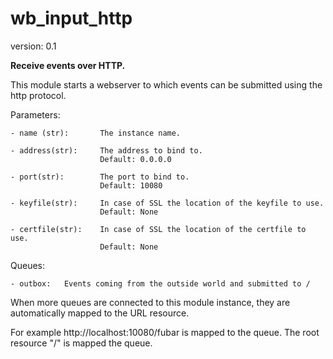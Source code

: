 wb_input_http
=============

version: 0.1

**Receive events over HTTP.**

This module starts a webserver to which events can be submitted using the
http protocol.

Parameters:

    - name (str):       The instance name.

    - address(str):     The address to bind to.
                        Default: 0.0.0.0

    - port(str):        The port to bind to.
                        Default: 10080

    - keyfile(str):     In case of SSL the location of the keyfile to use.
                        Default: None

    - certfile(str):    In case of SSL the location of the certfile to use.
                        Default: None

Queues:

    - outbox:   Events coming from the outside world and submitted to /


When more queues are connected to this module instance, they are
automatically mapped to the URL resource.

For example http://localhost:10080/fubar is mapped to the <fubar> queue.
The root resource "/" is mapped the <outbox> queue.
